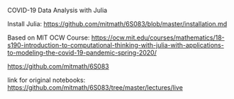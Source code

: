 COVID-19 Data Analysis with Julia

Install Julia:
https://github.com/mitmath/6S083/blob/master/installation.md

Based on MIT OCW Course:
https://ocw.mit.edu/courses/mathematics/18-s190-introduction-to-computational-thinking-with-julia-with-applications-to-modeling-the-covid-19-pandemic-spring-2020/

https://github.com/mitmath/6S083

link for original notebooks: https://github.com/mitmath/6S083/tree/master/lectures/live
